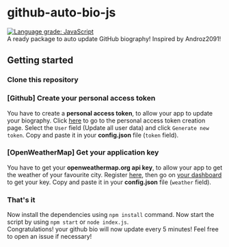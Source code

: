 # github-auto-bio-js

[![Language grade: JavaScript](https://img.shields.io/lgtm/grade/javascript/g/SoulHarsh007/github-auto-bio-js.svg?logo=lgtm&logoWidth=18)](https://lgtm.com/projects/g/SoulHarsh007/github-auto-bio-js/context:javascript)  
A ready package to auto update GitHub biography! Inspired by Androz2091!  

## Getting started  
  
### Clone this repository  

### [Github] Create your personal access token  
  
You have to create a **personal access token**, to allow your app to update your biography. Click [here](https://github.com/settings/tokens/new) to go to the personal access token creation page. Select the `User` field (Update all user data) and click `Generate new token`. Copy and paste it in your **config.json** file (`token` field).  
  
### [OpenWeatherMap] Get your application key  
  
You have to get your **openweathermap.org api key**, to allow your app to get the weather of your favourite city. Register [here](https://openweathermap.org/home/sign_up), then go on [your dashboard](https://home.openweathermap.org/api_keys) to get your key. Copy and paste it in your **config.json** file (`weather` field).  
  
### That's it  

Now install the dependencies using `npm install` command.
Now start the script by using `npm start` or `node index.js`.  
Congratulations! your github bio will now update every 5 minutes! Feel free to open an issue if necessary!
